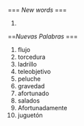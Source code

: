 === *New words* ===

1. 

==*Nuevas Palabras* ===

1. flujo
2. torcedura
3. ladrillo
4. teleobjetivo
5. peluche
6. gravedad
7. afortunado
8. salados
9. Afortunadamente
10. juguetón        
